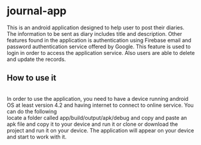 # journal-app
This is an android application designed to help user to post their diaries. The information to be sent as diary includes title and description.
Other features found in the application is authentication using Firebase email and password authentication service offered by Google. This feature is used to login in order to access the application service. Also users are able to delete and update the records.<br/>
<b><h2>How to use it</h2></b><br/>
In order to use the application, you need to have a device running android OS at least version 4.2 and having internet to connect to online service.
You can do the following<br/>
locate a folder called app/build/output/apk/debug and copy and paste an apk file and copy it to your device and run it or clone or download the project and run it on your device. The application will appear on your device and start to work with it.

